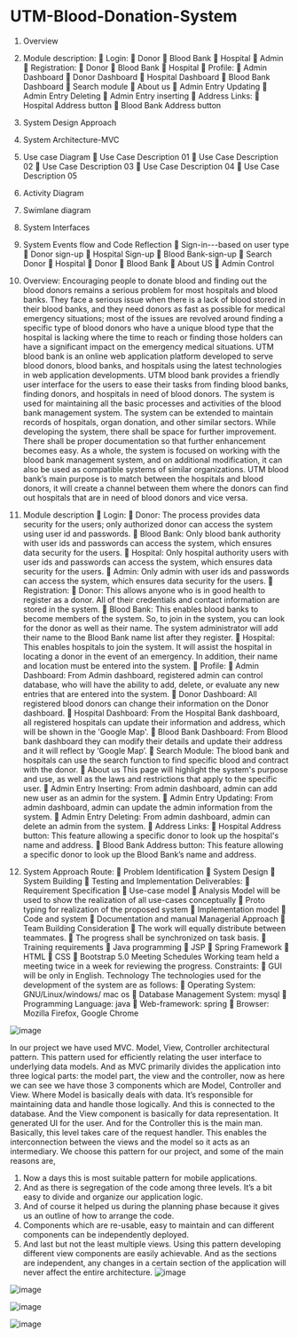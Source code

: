 # UTM-Blood-Donation-System

1. Overview
2. Module description:
 Login:
 Donor
 Blood Bank
 Hospital
 Admin
 Registration:
 Donor
 Blood Bank
 Hospital
 Profile:
 Admin Dashboard
 Donor Dashboard
 Hospital Dashboard
 Blood Bank Dashboard
 Search module
 About us
 Admin Entry Updating
 Admin Entry Deleting
 Admin Entry inserting
 Address Links:
 Hospital Address button
 Blood Bank Address button
3. System Design Approach
4. System Architecture-MVC
5. Use case Diagram
 Use Case Description 01
 Use Case Description 02
 Use Case Description 03
 Use Case Description 04
 Use Case Description 05
6. Activity Diagram
7. Swimlane diagram
8. System Interfaces
9. System Events flow and Code Reflection
 Sign-in---based on user type
 Donor sign-up
 Hospital Sign-up
 Blood Bank-sign-up
 Search Donor
 Hospital
 Donor
 Blood Bank
 About US
 Admin Control

1. Overview:
Encouraging people to donate blood and finding out the blood donors remains a serious problem for most hospitals and blood banks. They face a serious issue when there is a lack of blood stored in their blood banks, and they need donors as fast as possible for medical emergency situations; most of the issues are revolved around finding a specific type of blood donors who have a unique blood type that the hospital is lacking where the time to reach or finding those holders can have a significant impact on the emergency medical situations.
UTM blood bank is an online web application platform developed to serve blood donors, blood banks, and hospitals using the latest technologies in web application developments. UTM blood bank provides a friendly user interface for the users to ease their tasks from finding blood banks, finding donors, and hospitals in need of blood donors. The system is used for maintaining all the basic processes and activities of the blood bank management system.
The system can be extended to maintain records of hospitals, organ donation, and other similar sectors. While developing the system, there shall be space for further improvement. There shall be proper documentation so that further enhancement becomes easy. As a whole, the system is focused on working with the blood bank management system, and on additional modification, it can also be used as compatible systems of similar organizations.
UTM blood bank’s main purpose is to match between the hospitals and blood donors, it will create a channel between them where the donors can find out hospitals that are in need of blood donors and vice versa.
2. Module description
 Login:
 Donor: The process provides data security for the users; only authorized donor can access the system using user id and passwords.
 Blood Bank: Only blood bank authority with user ids and passwords can access the system, which ensures data security for the users.
 Hospital: Only hospital authority users with user ids and passwords can access the system, which ensures data security for the users.
 Admin: Only admin with user ids and passwords can access the system, which ensures data security for the users.
 Registration:
 Donor: This allows anyone who is in good health to register as a donor. All of their credentials and contact information are stored in the system.
 Blood Bank: This enables blood banks to become members of the system. So, to join in the system, you can look for the donor as well as their name. The system administrator will add their name to the Blood Bank name list after they register.
 Hospital: This enables hospitals to join the system. It will assist the hospital in locating a donor in the event of an emergency. In addition, their name and location must be entered into the system.
 Profile:
 Admin Dashboard: From Admin dashboard, registered admin can control database, who will have the ability to add, delete, or evaluate any new entries that are entered into the system.
 Donor Dashboard: All registered blood donors can change their information on the Donor dashboard.
 Hospital Dashboard: From the Hospital Bank dashboard, all registered hospitals can update their information and address, which will be shown in the 'Google Map'.
 Blood Bank Dashboard: From Blood bank dashboard they can modify their details and update their address and it will reflect by ‘Google Map’.
 Search Module: The blood bank and hospitals can use the search function to find specific blood and contract with the donor.
 About us
This page will highlight the system's purpose and use, as well as the laws and restrictions that apply to the specific user.
 Admin Entry Inserting: From admin dashboard, admin can add new user as an admin for the system.
 Admin Entry Updating: From admin dashboard, admin can update the admin information from the system.
 Admin Entry Deleting: From admin dashboard, admin can delete an admin from the system.
 Address Links:
 Hospital Address button: This feature allowing a specific donor to look up the hospital's name and address.
 Blood Bank Address button: This feature allowing a specific donor to look up the Blood Bank’s name and address.
3. System Approach
Route:
 Problem Identification
 System Design
 System Building
 Testing and Implementation
Deliverables:
 Requirement Specification
 Use-case model
 Analysis Model will be used to show the realization of all use-cases conceptually
 Proto typing for realization of the proposed system
 Implementation model
 Code and system
 Documentation and manual
Managerial Approach
 Team Building Consideration
 The work will equally distribute between teammates.
 The progress shall be synchronized on task basis.
 Training requirements
 Java programming
 JSP
 Spring Framework
 HTML
 CSS
 Bootstrap 5.0
Meeting Schedules
Working team held a meeting twice in a week for reviewing the progress.
Constraints:
 GUI will be only in English.
Technology
The technologies used for the development of the system are as follows:
 Operating System: GNU/Linux/windows/ mac os
 Database Management System: mysql
 Programming Language: java
 Web-framework: spring
 Browser: Mozilla Firefox, Google Chrome

![image](https://user-images.githubusercontent.com/71214071/165244205-62fd67bb-3a58-46e7-9fb1-d48f70c29a8c.png)

In our project we have used MVC. Model, View, Controller architectural pattern. This pattern used for efficiently relating the user interface to underlying data models. And as MVC primarily divides the application into three logical parts: the model part, the view and the controller, now as here we can see we have those 3 components which are Model, Controller and View.
Where Model is basically deals with data. It’s responsible for maintaining data and handle those logically. And this is connected to the database.
And the View component is basically for data representation. It generated UI for the user.
And for the Controller this is the main man. Basically, this level takes care of the request handler. This enables the interconnection between the views and the model so it acts as an intermediary.
We choose this pattern for our project, and some of the main reasons are,
1. Now a days this is most suitable pattern for mobile applications.
2. And as there is segregation of the code among three levels. It’s a bit easy to divide and organize our application logic.
3. And of course it helped us during the planning phase because it gives us an outline of how to arrange the code.
4. Components which are re-usable, easy to maintain and can different components can be independently deployed.
5. And last but not the least multiple views. Using this pattern developing different view components are easily achievable. And as the sections are independent, any changes in a certain section of the application will never affect the entire architecture.
![image](https://user-images.githubusercontent.com/71214071/165244351-96d090c9-aa20-4d36-b0bd-d4c408186e73.png)

![image](https://user-images.githubusercontent.com/71214071/165244402-f013e51b-f9da-48a9-aebd-3772e9528ec0.png)

![image](https://user-images.githubusercontent.com/71214071/165244446-cce7ac79-6bb3-4590-89d7-90c2c88f36f8.png)

![image](https://user-images.githubusercontent.com/71214071/165244500-71cc0ba1-802a-48ed-a919-a19b4118082e.png)

